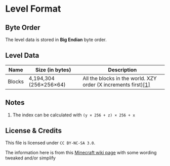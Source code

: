 # Level Format

## Byte Order

The level data is stored in **Big Endian** byte order.

## Level Data

| Name | Size (in bytes) | Description |
|------|-----------------|-------------|
| Blocks | 4,194,304 (256×256×64) | All the blocks in the world. XZY order (X increments first)[\[1\]](#1) |

## Notes
1. <a id="1"></a> The index can be calculated with `(y × 256 + z) × 256 + x`

## License & Credits

This file is licensed under `CC BY-NC-SA 3.0`.

The information here is from this [Minecraft wiki page](https://minecraft.wiki/w/Java_Edition_Classic_level_format#First_format) with some wording tweaked and/or simplify